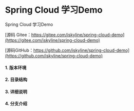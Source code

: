 # Spring Cloud 学习Demo
Spring Cloud 学习Demo

[源码 Gitee：https://gitee.com/iskyline/spring-cloud-demo](https://gitee.com/iskyline/spring-cloud-demo)

[源码GitHub：https://github.com/iskyline/spring-cloud-demo](https://github.com/iskyline/spring-cloud-demo)

#### 1. 版本环境

#### 2. 目录结构

#### 3. 详细说明

#### 4. 分支介绍
 